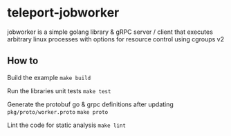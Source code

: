 # teleport-jobworker
jobworker is a simple golang library &amp; gRPC server / client that executes arbitrary linux processes with options for resource control using cgroups v2

## How to

Build the example
`make build`

Run the libraries unit tests
`make test`

Generate the protobuf go & grpc definitions after updating `pkg/proto/worker.proto`
`make proto`

Lint the code for static analysis
`make lint`
